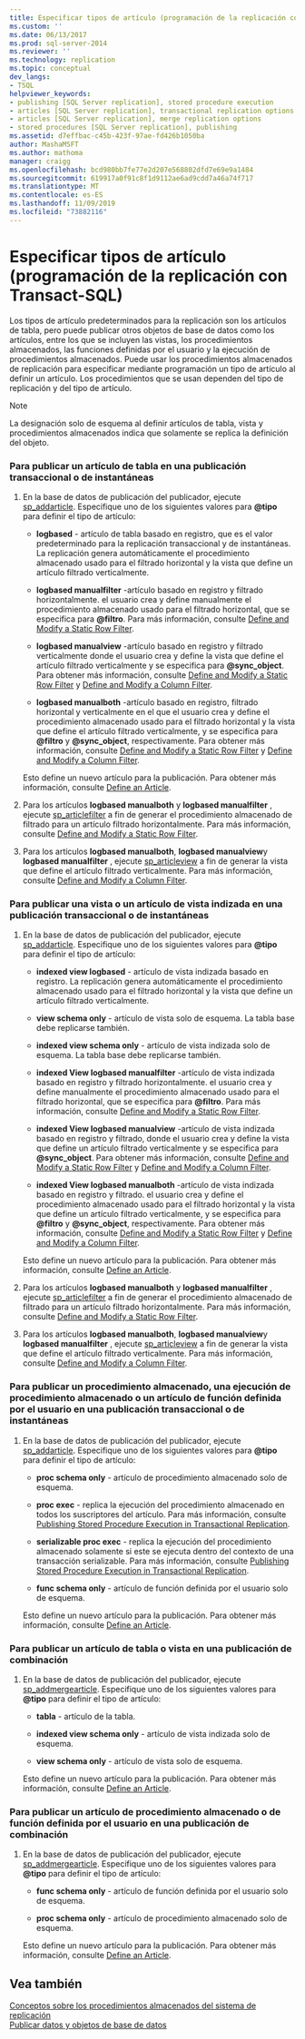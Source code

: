 ```yaml
---
title: Especificar tipos de artículo (programación de la replicación con Transact-SQL) | Microsoft Docs
ms.custom: ''
ms.date: 06/13/2017
ms.prod: sql-server-2014
ms.reviewer: ''
ms.technology: replication
ms.topic: conceptual
dev_langs:
- TSQL
helpviewer_keywords:
- publishing [SQL Server replication], stored procedure execution
- articles [SQL Server replication], transactional replication options
- articles [SQL Server replication], merge replication options
- stored procedures [SQL Server replication], publishing
ms.assetid: d7effbac-c45b-423f-97ae-fd426b1050ba
author: MashaMSFT
ms.author: mathoma
manager: craigg
ms.openlocfilehash: bcd980bb7fe77e2d207e568802dfd7e69e9a1484
ms.sourcegitcommit: 619917a0f91c8f1d9112ae6ad9cdd7a46a74f717
ms.translationtype: MT
ms.contentlocale: es-ES
ms.lasthandoff: 11/09/2019
ms.locfileid: "73882116"
---
```

# <a name="specify-article-types-replication-transact-sql-programming"></a>Especificar tipos de artículo (programación de la replicación con Transact-SQL)
  Los tipos de artículo predeterminados para la replicación son los artículos de tabla, pero puede publicar otros objetos de base de datos como los artículos, entre los que se incluyen las vistas, los procedimientos almacenados, las funciones definidas por el usuario y la ejecución de procedimientos almacenados. Puede usar los procedimientos almacenados de replicación para especificar mediante programación un tipo de artículo al definir un artículo. Los procedimientos que se usan dependen del tipo de replicación y del tipo de artículo.  
  
> [!NOTE]  
>  La designación solo de esquema al definir artículos de tabla, vista y procedimientos almacenados indica que solamente se replica la definición del objeto.  
  
### <a name="to-publish-a-table-article-in-a-transactional-or-snapshot-publication"></a>Para publicar un artículo de tabla en una publicación transaccional o de instantáneas  
  
1.  En la base de datos de publicación del publicador, ejecute [sp_addarticle](/sql/relational-databases/system-stored-procedures/sp-addarticle-transact-sql). Especifique uno de los siguientes valores para **\@tipo** para definir el tipo de artículo:  
  
    -   **logbased** - artículo de tabla basado en registro, que es el valor predeterminado para la replicación transaccional y de instantáneas. La replicación genera automáticamente el procedimiento almacenado usado para el filtrado horizontal y la vista que define un artículo filtrado verticalmente.  
  
    -   **logbased manualfilter** -artículo basado en registro y filtrado horizontalmente. el usuario crea y define manualmente el procedimiento almacenado usado para el filtrado horizontal, que se especifica para **\@filtro**. Para más información, consulte [Define and Modify a Static Row Filter](define-and-modify-a-static-row-filter.md).  
  
    -   **logbased manualview** -artículo basado en registro y filtrado verticalmente donde el usuario crea y define la vista que define el artículo filtrado verticalmente y se especifica para **\@sync_object**. Para obtener más información, consulte [Define and Modify a Static Row Filter](define-and-modify-a-static-row-filter.md) y [Define and Modify a Column Filter](define-and-modify-a-column-filter.md).  
  
    -   **logbased manualboth** -artículo basado en registro, filtrado horizontal y verticalmente en el que el usuario crea y define el procedimiento almacenado usado para el filtrado horizontal y la vista que define el artículo filtrado verticalmente, y se especifica para **\@filtro** y **\@sync_object**, respectivamente. Para obtener más información, consulte [Define and Modify a Static Row Filter](define-and-modify-a-static-row-filter.md) y [Define and Modify a Column Filter](define-and-modify-a-column-filter.md).  
  
     Esto define un nuevo artículo para la publicación. Para obtener más información, consulte [Define an Article](define-an-article.md).  
  
2.  Para los artículos **logbased manualboth** y **logbased manualfilter** , ejecute [sp_articlefilter](/sql/relational-databases/system-stored-procedures/sp-articlefilter-transact-sql) a fin de generar el procedimiento almacenado de filtrado para un artículo filtrado horizontalmente. Para más información, consulte [Define and Modify a Static Row Filter](define-and-modify-a-static-row-filter.md).  
  
3.  Para los artículos **logbased manualboth**, **logbased manualview**y **logbased manualfilter** , ejecute [sp_articleview](/sql/relational-databases/system-stored-procedures/sp-articleview-transact-sql) a fin de generar la vista que define el artículo filtrado verticalmente. Para más información, consulte [Define and Modify a Column Filter](define-and-modify-a-column-filter.md).  
  
### <a name="to-publish-a-view-or-indexed-view-article-in-a-transactional-or-snapshot-publication"></a>Para publicar una vista o un artículo de vista indizada en una publicación transaccional o de instantáneas  
  
1.  En la base de datos de publicación del publicador, ejecute [sp_addarticle](/sql/relational-databases/system-stored-procedures/sp-addarticle-transact-sql). Especifique uno de los siguientes valores para **\@tipo** para definir el tipo de artículo:  
  
    -   **indexed view logbased** - artículo de vista indizada basado en registro. La replicación genera automáticamente el procedimiento almacenado usado para el filtrado horizontal y la vista que define un artículo filtrado verticalmente.  
  
    -   **view schema only** - artículo de vista solo de esquema. La tabla base debe replicarse también.  
  
    -   **indexed view schema only** - artículo de vista indizada solo de esquema. La tabla base debe replicarse también.  
  
    -   **indexed View logbased manualfilter** -artículo de vista indizada basado en registro y filtrado horizontalmente. el usuario crea y define manualmente el procedimiento almacenado usado para el filtrado horizontal, que se especifica para **\@filtro**. Para más información, consulte [Define and Modify a Static Row Filter](define-and-modify-a-static-row-filter.md).  
  
    -   **indexed View logbased manualview** -artículo de vista indizada basado en registro y filtrado, donde el usuario crea y define la vista que define un artículo filtrado verticalmente y se especifica para **\@sync_object**. Para obtener más información, consulte [Define and Modify a Static Row Filter](define-and-modify-a-static-row-filter.md) y [Define and Modify a Column Filter](define-and-modify-a-column-filter.md).  
  
    -   **indexed View logbased manualboth** -artículo de vista indizada basado en registro y filtrado. el usuario crea y define el procedimiento almacenado usado para el filtrado horizontal y la vista que define un artículo filtrado verticalmente, y se especifica para **\@filtro** y **\@sync_object**, respectivamente. Para obtener más información, consulte [Define and Modify a Static Row Filter](define-and-modify-a-static-row-filter.md) y [Define and Modify a Column Filter](define-and-modify-a-column-filter.md).  
  
     Esto define un nuevo artículo para la publicación. Para obtener más información, consulte [Define an Article](define-an-article.md).  
  
2.  Para los artículos **logbased manualboth** y **logbased manualfilter** , ejecute [sp_articlefilter](/sql/relational-databases/system-stored-procedures/sp-articlefilter-transact-sql) a fin de generar el procedimiento almacenado de filtrado para un artículo filtrado horizontalmente. Para más información, consulte [Define and Modify a Static Row Filter](define-and-modify-a-static-row-filter.md).  
  
3.  Para los artículos **logbased manualboth**, **logbased manualview**y **logbased manualfilter** , ejecute [sp_articleview](/sql/relational-databases/system-stored-procedures/sp-articleview-transact-sql) a fin de generar la vista que define el artículo filtrado verticalmente. Para más información, consulte [Define and Modify a Column Filter](define-and-modify-a-column-filter.md).  
  
### <a name="to-publish-a-stored-procedure-stored-procedure-execution-or-user-defined-function-article-in-a-transactional-or-snapshot-publication"></a>Para publicar un procedimiento almacenado, una ejecución de procedimiento almacenado o un artículo de función definida por el usuario en una publicación transaccional o de instantáneas  
  
1.  En la base de datos de publicación del publicador, ejecute [sp_addarticle](/sql/relational-databases/system-stored-procedures/sp-addarticle-transact-sql). Especifique uno de los siguientes valores para **\@tipo** para definir el tipo de artículo:  
  
    -   **proc schema only** - artículo de procedimiento almacenado solo de esquema.  
  
    -   **proc exec** - replica la ejecución del procedimiento almacenado en todos los suscriptores del artículo. Para más información, consulte [Publishing Stored Procedure Execution in Transactional Replication](../transactional/publishing-stored-procedure-execution-in-transactional-replication.md).  
  
    -   **serializable proc exec** - replica la ejecución del procedimiento almacenado solamente si este se ejecuta dentro del contexto de una transacción serializable. Para más información, consulte [Publishing Stored Procedure Execution in Transactional Replication](../transactional/publishing-stored-procedure-execution-in-transactional-replication.md).  
  
    -   **func schema only** - artículo de función definida por el usuario solo de esquema.  
  
     Esto define un nuevo artículo para la publicación. Para obtener más información, consulte [Define an Article](define-an-article.md).  
  
### <a name="to-publish-a-table-or-view-article-in-a-merge-publication"></a>Para publicar un artículo de tabla o vista en una publicación de combinación  
  
1.  En la base de datos de publicación del publicador, ejecute [sp_addmergearticle](/sql/relational-databases/system-stored-procedures/sp-addmergearticle-transact-sql). Especifique uno de los siguientes valores para **\@tipo** para definir el tipo de artículo:  
  
    -   **tabla** - artículo de la tabla.  
  
    -   **indexed view schema only** - artículo de vista indizada solo de esquema.  
  
    -   **view schema only** - artículo de vista solo de esquema.  
  
     Esto define un nuevo artículo para la publicación. Para obtener más información, consulte [Define an Article](define-an-article.md).  
  
### <a name="to-publish-a-stored-procedure-or-user-defined-function-article-in-a-merge-publication"></a>Para publicar un artículo de procedimiento almacenado o de función definida por el usuario en una publicación de combinación  
  
1.  En la base de datos de publicación del publicador, ejecute [sp_addmergearticle](/sql/relational-databases/system-stored-procedures/sp-addmergearticle-transact-sql). Especifique uno de los siguientes valores para **\@tipo** para definir el tipo de artículo:  
  
    -   **func schema only** - artículo de función definida por el usuario solo de esquema.  
  
    -   **proc schema only** - artículo de procedimiento almacenado solo de esquema.  
  
     Esto define un nuevo artículo para la publicación. Para obtener más información, consulte [Define an Article](define-an-article.md).  
  
## <a name="see-also"></a>Vea también  
 [Conceptos sobre los procedimientos almacenados del sistema de replicación](../concepts/replication-system-stored-procedures-concepts.md)   
 [Publicar datos y objetos de base de datos](publish-data-and-database-objects.md)  
  
  

